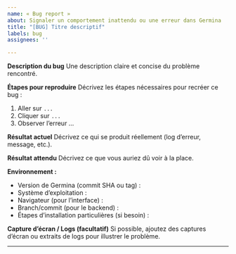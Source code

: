 ```yaml
---
name: « Bug report »
about: Signaler un comportement inattendu ou une erreur dans Germina
title: "[BUG] Titre descriptif"
labels: bug
assignees: ''

---
```


**Description du bug**
Une description claire et concise du problème rencontré.

**Étapes pour reproduire**
Décrivez les étapes nécessaires pour recréer ce bug :
1. Aller sur `...`
2. Cliquer sur `...`
3. Observer l’erreur …

**Résultat actuel**
Décrivez ce qui se produit réellement (log d’erreur, message, etc.).

**Résultat attendu**
Décrivez ce que vous auriez dû voir à la place.

**Environnement :**
- Version de Germina (commit SHA ou tag) : 
- Système d’exploitation : 
- Navigateur (pour l’interface) :
- Branch/commit (pour le backend) : 
- Étapes d’installation particulières (si besoin) :

**Capture d’écran / Logs (facultatif)**
Si possible, ajoutez des captures d’écran ou extraits de logs pour illustrer le problème.

---